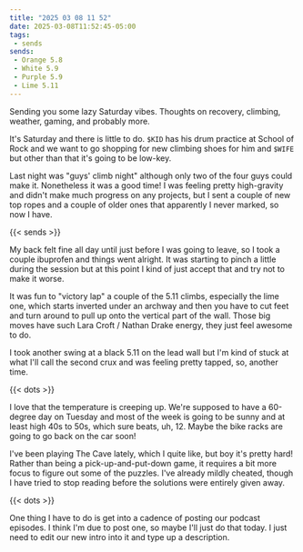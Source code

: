 ```yaml
---
title: "2025 03 08 11 52"
date: 2025-03-08T11:52:45-05:00
tags:
 - sends
sends:
 - Orange 5.8
 - White 5.9
 - Purple 5.9
 - Lime 5.11
---
```


Sending you some lazy Saturday vibes. Thoughts on recovery, climbing, weather,
gaming, and probably more.<!--more-->

It's Saturday and there is little to do. `$KID` has his drum practice at School
of Rock and we want to go shopping for new climbing shoes for him and `$WIFE`
but other than that it's going to be low-key.

Last night was "guys' climb night" although only two of the four guys could make
it. Nonetheless it was a good time! I was feeling pretty high-gravity and didn't
make much progress on any projects, but I sent a couple of new top ropes and a
couple of older ones that apparently I never marked, so now I have.

{{< sends >}}

My back felt fine all day until just before I was going to leave, so I took a
couple ibuprofen and things went alright. It was starting to pinch a little
during the session but at this point I kind of just accept that and try not to
make it worse.

It was fun to "victory lap" a couple of the 5.11 climbs, especially the lime
one, which starts inverted under an archway and then you have to cut feet and
turn around to pull up onto the vertical part of the wall. Those big moves have
such Lara Croft / Nathan Drake energy, they just feel awesome to do.

I took another swing at a black 5.11 on the lead wall but I'm kind of stuck at
what I'll call the second crux and was feeling pretty tapped, so, another time.

{{< dots >}}

I love that the temperature is creeping up. We're supposed to have a 60-degree
day on Tuesday and most of the week is going to be sunny and at least high 40s
to 50s, which sure beats, uh, 12. Maybe the bike racks are going to go back on
the car soon!

I've been playing The Cave lately, which I quite like, but boy it's pretty hard!
Rather than being a pick-up-and-put-down game, it requires a bit more focus to
figure out some of the puzzles. I've already mildly cheated, though I have tried
to stop reading before the solutions were entirely given away.

{{< dots >}}

One thing I have to do is get into a cadence of posting our podcast episodes. I
think I'm due to post one, so maybe I'll just do that today. I just need to edit
our new intro into it and type up a description.

